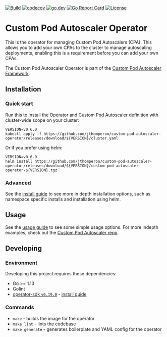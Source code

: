 [![Build](https://github.com/jthomperoo/custom-pod-autoscaler-operator/workflows/main/badge.svg)](https://github.com/jthomperoo/custom-pod-autoscaler-operator/actions)
[![codecov](https://codecov.io/gh/jthomperoo/custom-pod-autoscaler-operator/branch/master/graph/badge.svg)](https://codecov.io/gh/jthomperoo/custom-pod-autoscaler-operator)
[![go.dev](https://img.shields.io/badge/go.dev-reference-007d9c?logo=go&logoColor=white&style=flat)](https://pkg.go.dev/github.com/jthomperoo/custom-pod-autoscaler-operator)
[![Go Report Card](https://goreportcard.com/badge/github.com/jthomperoo/custom-pod-autoscaler-operator)](https://goreportcard.com/report/github.com/jthomperoo/custom-pod-autoscaler-operator)
[![License](http://img.shields.io/:license-apache-blue.svg)](http://www.apache.org/licenses/LICENSE-2.0.html)

# Custom Pod Autoscaler Operator
This is the operator for managing Custom Pod Autoscalers (CPA). This allows you to add 
your own CPAs to the cluster to manage autoscaling deployments, enabling this is a 
requirement before you can add your own CPAs.  

The Custom Pod Autoscaler Operator is part of the 
[Custom Pod Autoscaler Framework](https://custom-pod-autoscaler.readthedocs.io/en/latest/).

## Installation
### Quick start
Run this to install the Operator and Custom Pod Autoscaler definition with cluster-wide scope on your cluster:
```
VERSION=v0.6.0
kubectl apply -f https://github.com/jthomperoo/custom-pod-autoscaler-operator/releases/download/${VERSION}/cluster.yaml
```

Or if you prefer using helm:
```
VERSION=v0.6.0
helm install https://github.com/jthomperoo/custom-pod-autoscaler-operator/releases/download/${VERSION}/custom-pod-autoscaler-operator-${VERSION}.tgz
```

### Advanced
See the [install guide](INSTALL.md) to see more in depth installation options, 
such as namespace specific installs and installation using helm.

## Usage
See the [usage guide](USAGE.md) to see some simple usage options. For more indepth
examples, check out the 
[Custom Pod Autoscaler repo](https://github.com/jthomperoo/custom-pod-autoscaler).

## Developing

### Environment

Developing this project requires these dependencies:

* Go >= 1.13
* Golint
* [operator-sdk `v0.19.0`](https://github.com/operator-framework/operator-sdk) - 
[install guide](https://sdk.operatorframework.io/docs/install-operator-sdk/)

### Commands

* `make` - builds the image for the operator
* `make lint` - lints the codebase
* `make generate` - generates boilerplate and YAML config for the operator
